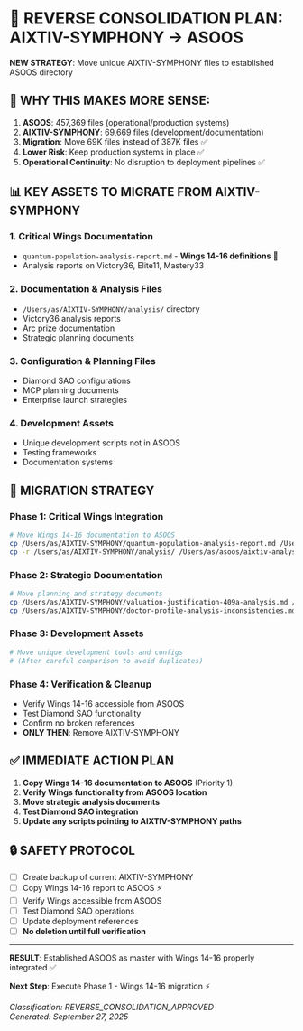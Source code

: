 # 🔄 REVERSE CONSOLIDATION PLAN: AIXTIV-SYMPHONY → ASOOS

**NEW STRATEGY**: Move unique AIXTIV-SYMPHONY files to established ASOOS directory

## 🎯 **WHY THIS MAKES MORE SENSE:**

1. **ASOOS**: 457,369 files (operational/production systems)
2. **AIXTIV-SYMPHONY**: 69,669 files (development/documentation)
3. **Migration**: Move 69K files instead of 387K files ✅
4. **Lower Risk**: Keep production systems in place ✅
5. **Operational Continuity**: No disruption to deployment pipelines ✅

## 📊 **KEY ASSETS TO MIGRATE FROM AIXTIV-SYMPHONY**

### 1. Critical Wings Documentation
- `quantum-population-analysis-report.md` - **Wings 14-16 definitions** 🎯
- Analysis reports on Victory36, Elite11, Mastery33

### 2. Documentation & Analysis Files
- `/Users/as/AIXTIV-SYMPHONY/analysis/` directory
- Victory36 analysis reports
- Arc prize documentation
- Strategic planning documents

### 3. Configuration & Planning Files
- Diamond SAO configurations
- MCP planning documents
- Enterprise launch strategies

### 4. Development Assets
- Unique development scripts not in ASOOS
- Testing frameworks
- Documentation systems

## 🚀 **MIGRATION STRATEGY**

### Phase 1: Critical Wings Integration
```bash
# Move Wings 14-16 documentation to ASOOS
cp /Users/as/AIXTIV-SYMPHONY/quantum-population-analysis-report.md /Users/as/asoos/
cp -r /Users/as/AIXTIV-SYMPHONY/analysis/ /Users/as/asoos/aixtiv-analysis/
```

### Phase 2: Strategic Documentation
```bash
# Move planning and strategy documents
cp /Users/as/AIXTIV-SYMPHONY/valuation-justification-409a-analysis.md /Users/as/asoos/
cp /Users/as/AIXTIV-SYMPHONY/doctor-profile-analysis-inconsistencies.md /Users/as/asoos/
```

### Phase 3: Development Assets
```bash
# Move unique development tools and configs
# (After careful comparison to avoid duplicates)
```

### Phase 4: Verification & Cleanup
- Verify Wings 14-16 accessible from ASOOS
- Test Diamond SAO functionality
- Confirm no broken references
- **ONLY THEN**: Remove AIXTIV-SYMPHONY

## ✅ **IMMEDIATE ACTION PLAN**

1. **Copy Wings 14-16 documentation to ASOOS** (Priority 1)
2. **Verify Wings functionality from ASOOS location**
3. **Move strategic analysis documents**
4. **Test Diamond SAO integration**
5. **Update any scripts pointing to AIXTIV-SYMPHONY paths**

## 🔒 **SAFETY PROTOCOL**

- [ ] Create backup of current AIXTIV-SYMPHONY
- [ ] Copy Wings 14-16 report to ASOOS ⚡
- [ ] Verify Wings accessible from ASOOS
- [ ] Test Diamond SAO operations
- [ ] Update deployment references
- [ ] **No deletion until full verification**

---

**RESULT**: Established ASOOS as master with Wings 14-16 properly integrated ✅

**Next Step**: Execute Phase 1 - Wings 14-16 migration ⚡

*Classification: REVERSE_CONSOLIDATION_APPROVED*  
*Generated: September 27, 2025*